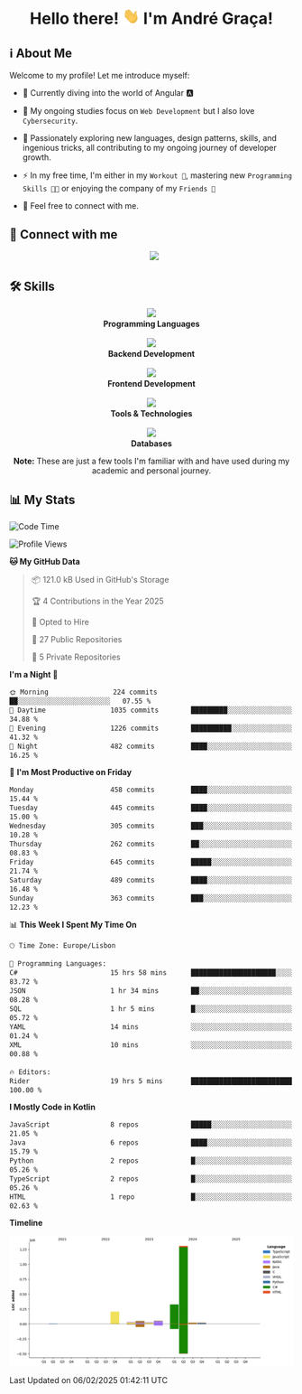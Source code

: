 <h1 align="center">Hello there! <img src="https://raw.githubusercontent.com/ABSphreak/ABSphreak/master/gifs/Hi.gif" width="30"> I'm André Graça!</h1>

## ℹ️ About Me

Welcome to my profile! Let me introduce myself:

- 🔭 Currently diving into the world of Angular 🅰️

- 🌱 My ongoing studies focus on `Web Development` but I also love `Cybersecurity`.
 
- 🚀 Passionately exploring new languages, design patterns, skills, and ingenious tricks, all contributing to my ongoing journey of developer growth.

- ⚡ In my free time, I'm either in my `Workout 💪`, mastering new `Programming Skills 👨‍💻` or enjoying the company of my `Friends 👥`

- 💬 Feel free to connect with me.

## 🤝 Connect with me

<p align="center">
  <a style="margin-left: 10px;" target="_blank" href="mailto:andre.graca.2001@gmail.com">
    <img width="50px" src="https://static.vecteezy.com/system/resources/previews/022/484/516/non_2x/google-mail-gmail-icon-logo-symbol-free-png.png">
  </a>
</p>

## 🛠️ Skills

<div align="center">
  <p align="center">
    <img src="https://skillicons.dev/icons?i=kotlin,java,js,ts,python,c&perline=6" /><br/>
    <b>Programming Languages</b><br/><br/>
    <img src="https://skillicons.dev/icons?i=spring,nodejs,express&perline=5" /><br/>
    <b>Backend Development</b><br/><br/>
    <img src="https://skillicons.dev/icons?i=react,nextjs,html,css,bootstrap,tailwind&perline=6" /><br/>
    <b>Frontend Development</b><br/><br/>
    <img src="https://skillicons.dev/icons?i=docker,linux,bash,git,github,androidstudio,jenkins,postman&perline=9" /><br/>
    <b>Tools & Technologies</b><br/><br/>
    <img src="https://skillicons.dev/icons?i=postgres,mongodb&perline=2" /><br/>
    <b>Databases</b>
  </p> 
  <p align="center"><b>Note:</b> These are just a few tools I'm familiar with and have used during my academic and personal journey.</p>
</div>

## 📊 My Stats

<!--START_SECTION:waka-->
![Code Time](http://img.shields.io/badge/Code%20Time-1%2C723%20hrs%2048%20mins-blue)

![Profile Views](http://img.shields.io/badge/Profile%20Views-4-blue)

**🐱 My GitHub Data** 

> 📦 121.0 kB Used in GitHub's Storage 
 > 
> 🏆 4 Contributions in the Year 2025
 > 
> 💼 Opted to Hire
 > 
> 📜 27 Public Repositories 
 > 
> 🔑 5 Private Repositories 
 > 
**I'm a Night 🦉** 

```text
🌞 Morning                224 commits         ██░░░░░░░░░░░░░░░░░░░░░░░   07.55 % 
🌆 Daytime                1035 commits        █████████░░░░░░░░░░░░░░░░   34.88 % 
🌃 Evening                1226 commits        ██████████░░░░░░░░░░░░░░░   41.32 % 
🌙 Night                  482 commits         ████░░░░░░░░░░░░░░░░░░░░░   16.25 % 
```
📅 **I'm Most Productive on Friday** 

```text
Monday                   458 commits         ████░░░░░░░░░░░░░░░░░░░░░   15.44 % 
Tuesday                  445 commits         ████░░░░░░░░░░░░░░░░░░░░░   15.00 % 
Wednesday                305 commits         ███░░░░░░░░░░░░░░░░░░░░░░   10.28 % 
Thursday                 262 commits         ██░░░░░░░░░░░░░░░░░░░░░░░   08.83 % 
Friday                   645 commits         █████░░░░░░░░░░░░░░░░░░░░   21.74 % 
Saturday                 489 commits         ████░░░░░░░░░░░░░░░░░░░░░   16.48 % 
Sunday                   363 commits         ███░░░░░░░░░░░░░░░░░░░░░░   12.23 % 
```


📊 **This Week I Spent My Time On** 

```text
🕑︎ Time Zone: Europe/Lisbon

💬 Programming Languages: 
C#                       15 hrs 58 mins      █████████████████████░░░░   83.72 % 
JSON                     1 hr 34 mins        ██░░░░░░░░░░░░░░░░░░░░░░░   08.28 % 
SQL                      1 hr 5 mins         █░░░░░░░░░░░░░░░░░░░░░░░░   05.72 % 
YAML                     14 mins             ░░░░░░░░░░░░░░░░░░░░░░░░░   01.24 % 
XML                      10 mins             ░░░░░░░░░░░░░░░░░░░░░░░░░   00.88 % 

🔥 Editors: 
Rider                    19 hrs 5 mins       █████████████████████████   100.00 % 
```

**I Mostly Code in Kotlin** 

```text
JavaScript               8 repos             █████░░░░░░░░░░░░░░░░░░░░   21.05 % 
Java                     6 repos             ████░░░░░░░░░░░░░░░░░░░░░   15.79 % 
Python                   2 repos             █░░░░░░░░░░░░░░░░░░░░░░░░   05.26 % 
TypeScript               2 repos             █░░░░░░░░░░░░░░░░░░░░░░░░   05.26 % 
HTML                     1 repo              █░░░░░░░░░░░░░░░░░░░░░░░░   02.63 % 
```



**Timeline**

![Lines of Code chart](https://raw.githubusercontent.com/AndreGraca3/AndreGraca3/main/assets/bar_graph.png)


 Last Updated on 06/02/2025 01:42:11 UTC
<!--END_SECTION:waka-->
